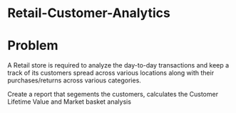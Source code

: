 # Retail-Customer-Analytics
# Problem
A Retail store is required to analyze the day-to-day transactions and keep a track of its customers spread across various locations along with their purchases/returns across various categories.

Create a report that segements the customers, calculates the Customer Lifetime Value and Market basket analysis
